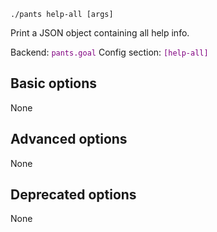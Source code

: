 ```
./pants help-all [args]
```
Print a JSON object containing all help info.

Backend: <span style="color: purple"><code>pants.goal</code></span>
Config section: <span style="color: purple"><code>[help-all]</code></span>

## Basic options

None

## Advanced options

None

## Deprecated options

None


